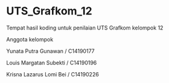 # UTS_Grafkom_12
Tempat hasil koding untuk penilaian UTS Grafkom kelompok 12

Anggota kelompok

Yunata Putra Gunawan      /     C14190177

Louis Margatan Subekti    /     C14190196

Krisna Lazarus Lomi Bei   /     C14190226
